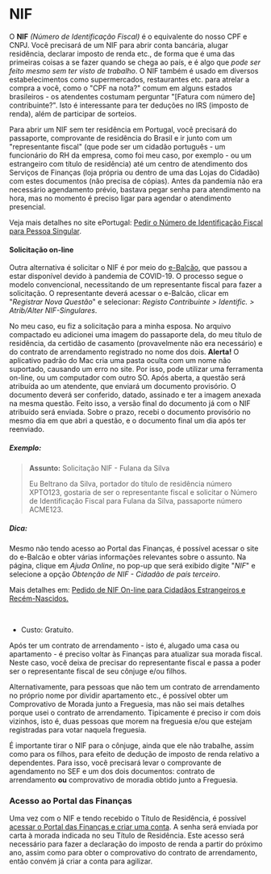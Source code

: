 # NIF

O **NIF** _(Número de Identificação Fiscal)_ é o equivalente do nosso CPF e CNPJ. Você precisará de um NIF para abrir conta bancária, alugar residência, declarar imposto de renda etc., de forma que é uma das primeiras coisas a se fazer quando se chega ao país, e é algo que _pode ser feito mesmo sem ter visto de trabalho_. O NIF também é usado em diversos estabelecimentos como supermercados, restaurantes etc. para atrelar a compra a você, como o "CPF na nota?" comum em alguns estados brasileiros - os atendentes costumam perguntar "\[Fatura com número de] contribuinte?". Isto é interessante para ter deduções no IRS (imposto de renda), além de participar de sorteios.

Para abrir um NIF sem ter residência em Portugal, você precisará do passaporte, comprovante de residência do Brasil e ir junto com um "representante fiscal" (que pode ser um cidadão português - um funcionário do RH da empresa, como foi meu caso, por exemplo - ou um estrangeiro com título de residência) até um centro de atendimento dos Serviços de Finanças (loja própria ou dentro de uma das Lojas do Cidadão) com estes documentos (não precisa de cópias). Antes da pandemia não era necessário agendamento prévio, bastava pegar senha para atendimento na hora, mas no momento é preciso ligar para agendar o atendimento presencial.

Veja mais detalhes no site ePortugal: [Pedir o Número de Identificação Fiscal para Pessoa Singular](https://eportugal.gov.pt/servicos/pedir-o-numero-de-identificacao-fiscal-para-pessoa-singular).

#### Solicitação on-line

Outra alternativa é solicitar o NIF é por meio do [e-Balcão](https://sitfiscal.portaldasfinancas.gov.pt/ebalcao/home), que passou a estar disponível devido à pandemia de COVID-19. O processo segue o modelo convencional, necessitando de um representante fiscal para fazer a solicitação.
O representante deverá acessar o e-Balcão, clicar em "*Registrar Nova Questão*" e selecionar: *Registo Contribuinte > Identific. > Atrib/Alter NIF-Singulares*.

No meu caso, eu fiz a solicitação para a minha esposa. No arquivo compactado eu adicionei uma imagem do passaporte dela, do meu título de residência, da certidão de casamento (provavelmente não era necessário) e do contrato de arrendamento registrado no nome dos dois. **Alerta!** O aplicativo padrão do Mac cria uma pasta oculta com um nome não suportado, causando um erro no site. Por isso, pode utilizar uma ferramenta on-line, ou um computador com outro SO.
Após aberta, a questão será atribuída ao um atendente, que enviará um documento provisório. O documento deverá ser conferido, datado, assinado e ter a imagem anexada na mesma questão. Feito isso, a versão final do documento já com o NIF atribuído será enviada. Sobre o prazo, recebi o documento provisório no mesmo dia em que abri a questão, e o documento final um dia após ter reenviado.

##### Exemplo:
> **Assunto:** Solicitação NIF - Fulana da Silva
> 
> Eu Beltrano da Silva, portador do título de residência número XPTO123, gostaria de ser o representante fiscal e solicitar o Número de Identificação Fiscal para Fulana da Silva, passaporte número ACME123.

##### Dica:
Mesmo não tendo acesso ao Portal das Finanças, é possível acessar o site do e-Balcão e obter várias informações relevantes sobre o assunto. Na página, clique em *Ajuda Online*, no pop-up que será exibido digite "*NIF*" e selecione a opção *Obtenção de NIF - Cidadão de país terceiro*.   

Mais detalhes em: [Pedido de NIF On-line para Cidadãos Estrangeiros e Recém-Nascidos.](https://eportugal.gov.pt/noticias/pedido-de-nif-online-para-cidadaos-estrangeiros-e-recem-nascidos)

<br>

* Custo: Gratuito.

Após ter um contrato de arrendamento - isto é, alugado uma casa ou apartamento - é preciso voltar às Finanças para atualizar sua morada fiscal. Neste caso, você deixa de precisar do representante fiscal e passa a poder ser o representante fiscal de seu cônjuge e/ou filhos.

Alternativamente, para pessoas que não tem um contrato de arrendamento no próprio nome por dividir apartamento etc., é possível obter um Comprovativo de Morada junto a Freguesia, mas não sei mais detalhes porque usei o contrato de arrendamento. Tipicamente é preciso ir com dois vizinhos, isto é, duas pessoas que morem na freguesia e/ou que estejam registradas para votar naquela freguesia.

É importante tirar o NIF para o cônjuge, ainda que ele não trabalhe, assim como para os filhos, para efeito de dedução de imposto de renda relativo a dependentes. Para isso, você precisará levar o comprovante de agendamento no SEF e um dos dois documentos: contrato de arrendamento **ou** comprovativo de moradia obtido junto a Freguesia.

### Acesso ao Portal das Finanças

Uma vez com o NIF e tendo recebido o Título de Residência, é possível [acessar o Portal das Finanças e criar uma conta](https://www.acesso.gov.pt/unauthed/novoUtilizadorForm?partID=PFAP\&path=/geral/dashboard). A senha será enviada por carta à morada indicada no seu Título de Residência. Este acesso será necessário para fazer a declaração do imposto de renda a partir do próximo ano, assim como para obter o comprovativo do contrato de arrendamento, então convém já criar a conta para agilizar.
